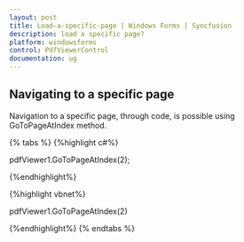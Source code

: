 ```yaml
---
layout: post
title: Load-a-specific-page | Windows Forms | Syncfusion
description: load a specific page?
platform: windowsforms
control: PdfViewerControl
documentation: ug
---
```


## Navigating to a specific page

Navigation to a specific page, through code, is possible using GoToPageAtIndex method.

{% tabs %}
{%highlight c#%}

pdfViewer1.GoToPageAtIndex(2);

{%endhighlight%}

{%highlight vbnet%}


pdfViewer1.GoToPageAtIndex(2)

{%endhighlight%}
{% endtabs %}

